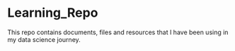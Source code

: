 # Learning_Repo
This repo contains documents, files and resources that I have been using in my data science journey.
